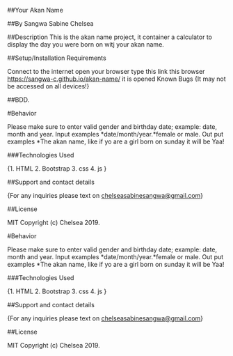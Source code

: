 ##Your Akan Name

##By Sangwa Sabine Chelsea

##Description This is the akan name project, it container a calculator to display the day you were born on witj your akan name.

##Setup/Installation Requirements

Connect to the internet open your browser type this link this browser https://sangwa-c.github.io/akan-name/ it is opened Known Bugs {It may not be accessed on all devices!}

##BDD.

#Behavior

Please make sure to enter valid gender and birthday date; example: date, month and year. Input examples *date/month/year.*female or male. Out put examples *The akan name, like if yo are a girl born on sunday it will be Yaa!

###Technologies Used

{1. HTML 2. Bootstrap 3. css 4. js }

##Support and contact details

{For any inquiries please text on chelseasabinesangwa@gmail.com}

##License

MIT Copyright (c) Chelsea 2019.

#Behavior

Please make sure to enter valid gender and birthday date; example: date, month and year.
Input examples
*date/month/year.*female or male.
Out put examples
*The akan name, like if yo are a girl born on sunday it will be Yaa!


###Technologies Used

{1. HTML
2. Bootstrap
3. css
4. js  }


##Support and contact details


{For any inquiries please text on chelseasabinesangwa@gmail.com}



##License

MIT Copyright (c) Chelsea 2019.

